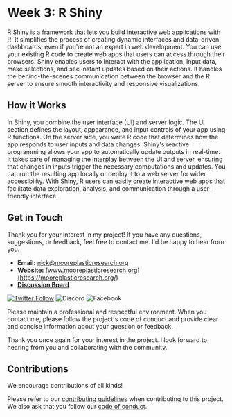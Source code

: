 # Week 3: R Shiny
R Shiny is a framework that lets you build interactive web applications with R. It simplifies the process of creating dynamic interfaces and data-driven dashboards, even if you're not an expert in web development. You can use your existing R code to create web apps that users can access through their browsers. Shiny enables users to interact with the application, input data, make selections, and see instant updates based on their actions. It handles the behind-the-scenes communication between the browser and the R server to ensure smooth interactivity and responsive visualizations.

## How it Works
In Shiny, you combine the user interface (UI) and server logic. The UI section defines the layout, appearance, and input controls of your app using R functions. On the server side, you write R code that determines how the app responds to user inputs and data changes. Shiny's reactive programming allows your app to automatically update outputs in real-time. It takes care of managing the interplay between the UI and server, ensuring that changes in inputs trigger the necessary computations and updates. You can run the resulting app locally or deploy it to a web server for wider accessibility. With Shiny, R users can easily create interactive web apps that facilitate data exploration, analysis, and communication through a user-friendly interface.

## Get in Touch

Thank you for your interest in my project! If you have any questions, suggestions, or feedback, feel free to contact me. I'd be happy to hear from you.

- **Email:** [nick@mooreplasticresearch.org](mailto:nick@mooreplasticresearch.org)
- **Website:** [www.mooreplasticresearch.org](https://mooreplasticresearch.org/)
- [**Discussion Board**](https://github.com/nickleong20/Week3_OpenSpecy/discussions/1)
  
[![Twitter Follow](https://img.shields.io/twitter/follow/MoorePlasticRes?style=social)](https://twitter.com/MoorePlasticRes)
![Discord](https://img.shields.io/badge/Discord-Placeholder-7289DA?logo=discord&logoColor=white)
![Facebook](https://img.shields.io/badge/Facebook-Placeholder-3b5998?logo=facebook&logoColor=white)


Please maintain a professional and respectful environment. When you contact me, please follow the project's code of conduct and provide clear and concise information about your question or feedback. 

Thank you once again for your interest in the project. I look forward to hearing from you and collaborating with the community.

## Contributions
We encourage contributions of all kinds!

Please refer to our [contributing guidelines](https://github.com/nickleong20/Week2_OpenSpecy/blob/main/CONTRIBUTING.md) when contributing to this project. We also ask that you follow our [code of conduct](). 

